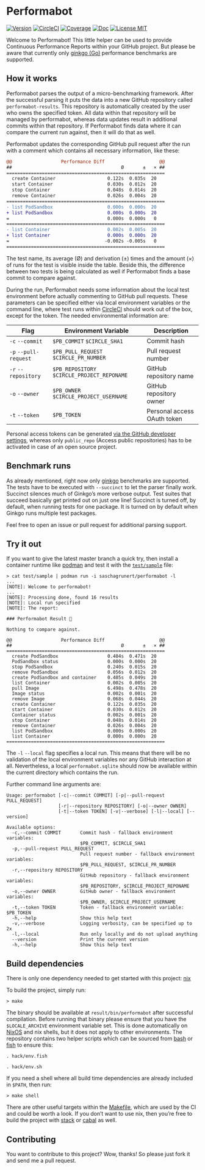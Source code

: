 # Performabot

[![Version](https://img.shields.io/badge/version-0.1.0-blue.svg)](https://github.com/saschagrunert/performabot)
[![CircleCI](https://circleci.com/gh/saschagrunert/performabot.svg?style=shield)](https://circleci.com/gh/saschagrunert/performabot)
[![Coverage](https://coveralls.io/repos/github/saschagrunert/performabot/badge.svg?branch=master)](https://coveralls.io/github/saschagrunert/performabot?branch=master)
[![Doc](https://img.shields.io/badge/doc-performabot-orange.svg)](https://saschagrunert.github.io/performabot)
[![License MIT](https://img.shields.io/badge/license-MIT-blue.svg)](https://github.com/saschagrunert/performabot/blob/master/LICENSE)

Welcome to Performabot! This little helper can be used to provide Continuous
Performance Reports within your GitHub project. But please be aware that
currently only [ginkgo (Go)](https://onsi.github.io/ginkgo/#benchmark-tests)
performance benchmarks are supported.

## How it works

Performabot parses the output of a micro-benchmarking framework. After the
successful parsing it puts the data into a new GitHub repository called
`performabot-results`. This repository is automatically created by the user
who owns the specified token. All data within that repository will be managed by
performabot, whereas data updates result in additional commits within that
repository. If Performabot finds data where it can compare the current run
against, then it will do that as well.

Performabot updates the corresponding GitHub pull request after the run with a
comment which contains all necessary information, like these:

```diff
@@                  Performance Diff                    @@
##                                        Ø       ±   × ##
==========================================================
  create Container                   0.122s  0.035s  20
  start Container                    0.030s  0.012s  20
  stop Container                     0.048s  0.014s  20
  remove Container                   0.026s  0.004s  20
==========================================================
- list PodSandbox                    0.000s  0.000s  20
+ list PodSandbox                    0.000s  0.000s  20
=                                    0.000s  0.000s   0
==========================================================
- list Container                     0.002s  0.005s  20
+ list Container                     0.000s  0.000s  20
=                                   -0.002s -0.005s   0
==========================================================
```

The test name, its average (Ø) and derivation (±) times and the amount (×) of
runs for the test is visible inside the table. Beside this, the difference
between two tests is being calculated as well if Performabot finds a base commit
to compare against.

During the run, Performabot needs some information about the local test
environment before actually commenting to GitHub pull requests. These parameters
can be specified either via local environment variables or the command line,
where test runs within [CircleCI](https://circleci.com) should work out of the
box, except for the token. The needed environmental information are:

| Flag                  | Environment Variable                        | Description                 |
| --------------------- | ------------------------------------------- | --------------------------- |
| `-c` `--commit`       | `$PB_COMMIT` `$CIRCLE_SHA1`                 | Commit hash                 |
| `-p` `--pull-request` | `$PB_PULL_REQUEST` `$CIRCLE_PR_NUMBER`      | Pull request number         |
| `-r` `--repository`   | `$PB_REPOSITORY` `$CIRCLE_PROJECT_REPONAME` | GitHub repository name      |
| `-o` `--owner`        | `$PB_OWNER` `$CIRCLE_PROJECT_USERNAME`      | GitHub repository owner     |
| `-t` `--token`        | `$PB_TOKEN`                                 | Personal access OAuth token |

Personal access tokens can be generated [via the GitHub developer
settings](https://github.com/settings/tokens), whereas only `public_repo`
(Access public repositories) has to be activated in case of an open source
project.

## Benchmark runs

As already mentioned, right now only
[ginkgo](https://onsi.github.io/ginkgo/#benchmark-tests) benchmarks are
supported. The tests have to be executed with `--succinct` to let the parser
finally work. Succinct silences much of Ginkgo’s more verbose output. Test
suites that succeed basically get printed out on just one line! Succinct is
turned off, by default, when running tests for one package. It is turned on by
default when Ginkgo runs multiple test packages.

Feel free to open an issue or pull request for additional parsing support.

## Try it out

If you want to give the latest master branch a quick try, then install a
container runtime like [podman](https://podman.io) and test it with the
[`test/sample`](test/sample) file:

```shell
> cat test/sample | podman run -i saschagrunert/performabot -l
...
[NOTE]: Welcome to performabot!
...
[NOTE]: Processing done, found 16 results
[NOTE]: Local run specified
[NOTE]: The report:

### Performabot Result 🤖

Nothing to compare against.

@@                  Performance Diff                    @@
##                                        Ø       ±   × ##
==========================================================
  create PodSandbox                  0.404s  0.471s  20
  PodSandbox status                  0.000s  0.000s  20
  stop PodSandbox                    0.240s  0.015s  20
  remove PodSandbox                  0.056s  0.012s  20
  create PodSandbox and container    0.405s  0.049s  20
  list Container                     0.002s  0.005s  20
  pull Image                         6.498s  0.478s  20
  Image status                       0.002s  0.001s  20
  remove Image                       0.068s  0.044s  20
  create Container                   0.122s  0.035s  20
  start Container                    0.030s  0.012s  20
  Container status                   0.002s  0.001s  20
  stop Container                     0.048s  0.014s  20
  remove Container                   0.026s  0.004s  20
  list PodSandbox                    0.000s  0.000s  20
  list Container                     0.000s  0.000s  20
==========================================================
```

The `-l` `--local` flag specifies a local run. This means that there will be no
validation of the local environment variables nor any GitHub interaction at all.
Nevertheless, a local `performabot.sqlite` should now be available within the
current directory which contains the run.

Further command line arguments are:

```
Usage: performabot [-c|--commit COMMIT] [-p|--pull-request PULL_REQUEST]
                   [-r|--repository REPOSITORY] [-o|--owner OWNER]
                   [-t|--token TOKEN] [-v|--verbose] [-l|--local] [--version]

Available options:
  -c,--commit COMMIT       Commit hash - fallback environment variables:
                           $PB_COMMIT, $CIRCLE_SHA1
  -p,--pull-request PULL_REQUEST
                           Pull request number - fallback environment variables:
                           $PB_PULL_REQUEST, $CIRCLE_PR_NUMBER
  -r,--repository REPOSITORY
                           GitHub repository - fallback environment variables:
                           $PB_REPOSITORY, $CIRCLE_PROJECT_REPONAME
  -o,--owner OWNER         GitHub owner - fallback environment variables:
                           $PB_OWNER, $CIRCLE_PROJECT_USERNAME
  -t,--token TOKEN         Token - fallback environment variable: $PB_TOKEN
  -h,--help                Show this help text
  -v,--verbose             Logging verbosity, can be specified up to 2x
  -l,--local               Run only locally and do not upload anything
  --version                Print the current version
  -h,--help                Show this help text
```

## Build dependencies

There is only one dependency needed to get started with this project:
[nix](https://nixos.org/nix)

To build the project, simply run:

```shell
> make
```

The binary should be available at `result/bin/performabot` after successful
compilation. Before running that binary please ensure that you have the
`$LOCALE_ARCHIVE` environment variable set. This is done automatically on
[NixOS](https://nixos.org) and nix shells, but it does not apply to other
environments. The repository contains two helper scripts which can be sourced
from [bash](https://www.gnu.org/software/bash) or [fish](https://fishshell.com)
to ensure this:

```shell
. hack/env.fish
```

```shell
. hack/env.sh
```

If you need a shell where all build time dependencies are already
included in `$PATH`, then run:

```shell
> make shell
```

There are other useful targets within the [Makefile](Makefile), which are used
by the CI and could be worth a look. If you don’t want to use nix, then you’re
free to build the project with [stack](https://haskellstack.org) or
[cabal](https://www.haskell.org/cabal) as well.

## Contributing

You want to contribute to this project? Wow, thanks! So please just fork it and
send me a pull request.
